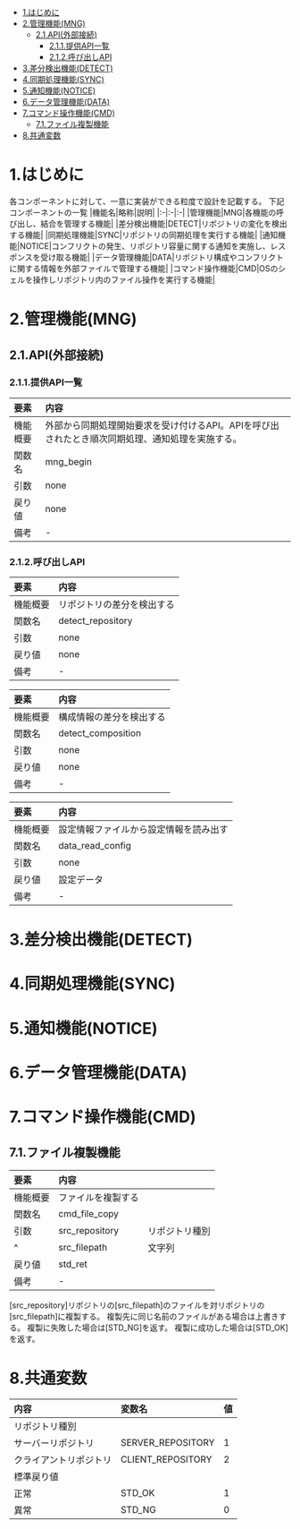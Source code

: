 - [1.はじめに](#1はじめに)
- [2.管理機能(MNG)](#2管理機能mng)
  - [2.1.API(外部接続)](#21api外部接続)
    - [2.1.1.提供API一覧](#211提供api一覧)
    - [2.1.2.呼び出しAPI](#212呼び出しapi)
- [3.差分検出機能(DETECT)](#3差分検出機能detect)
- [4.同期処理機能(SYNC)](#4同期処理機能sync)
- [5.通知機能(NOTICE)](#5通知機能notice)
- [6.データ管理機能(DATA)](#6データ管理機能data)
- [7.コマンド操作機能(CMD)](#7コマンド操作機能cmd)
  - [7.1.ファイル複製機能](#71ファイル複製機能)
- [8.共通変数](#8共通変数)




# 1.はじめに

各コンポーネントに対して、一意に実装ができる粒度で設計を記載する。
下記コンポーネントの一覧
|機能名|略称|説明|
|:-|:-|:-|
|管理機能|MNG|各機能の呼び出し、結合を管理する機能|
|差分検出機能|DETECT|リポジトリの変化を検出する機能|
|同期処理機能|SYNC|リポジトリの同期処理を実行する機能|
|通知機能|NOTICE|コンフリクトの発生、リポジトリ容量に関する通知を実施し、レスポンスを受け取る機能|
|データ管理機能|DATA|リポジトリ構成やコンフリクトに関する情報を外部ファイルで管理する機能|
|コマンド操作機能|CMD|OSのシェルを操作しリポジトリ内のファイル操作を実行する機能|

# 2.管理機能(MNG)
## 2.1.API(外部接続)
### 2.1.1.提供API一覧
|要素|内容|
|:-|:-|
|機能概要|外部から同期処理開始要求を受け付けるAPI。APIを呼び出されたとき順次同期処理、通知処理を実施する。|
|関数名|mng_begin|
|引数|none|
|戻り値|none|
|備考|-|

### 2.1.2.呼び出しAPI
|要素|内容|
|:-|:-|
|機能概要|リポジトリの差分を検出する|
|関数名|detect_repository|
|引数|none|
|戻り値|none|
|備考|-|

|要素|内容|
|:-|:-|
|機能概要|構成情報の差分を検出する|
|関数名|detect_composition|
|引数|none|
|戻り値|none|
|備考|-|

|要素|内容|
|:-|:-|
|機能概要 |設定情報ファイルから設定情報を読み出す|
|関数名   |data_read_config|
|引数     |none|
|戻り値   |設定データ|
|備考     |-|



# 3.差分検出機能(DETECT)


# 4.同期処理機能(SYNC)
# 5.通知機能(NOTICE)
# 6.データ管理機能(DATA)
# 7.コマンド操作機能(CMD)
## 7.1.ファイル複製機能

|要素|内容||
|:-|:-|:-|
|機能概要|ファイルを複製する|
|関数名|cmd_file_copy|
|引数|src_repository|リポジトリ種別|
|^   |src_filepath|文字列|
|戻り値|std_ret|
|備考|-|

[src_repository]リポジトリの[src_filepath]のファイルを対リポジトリの[src_filepath]に複製する。
複製先に同じ名前のファイルがある場合は上書きする。
複製に失敗した場合は[STD_NG]を返す。
複製に成功した場合は[STD_OK]を返す。


# 8.共通変数

|内容|変数名|値|
|:-|:-|:-|
|リポジトリ種別|
|サーバーリポジトリ|SERVER_REPOSITORY|1|
|クライアントリポジトリ|CLIENT_REPOSITORY|2|
|標準戻り値|
|正常|STD_OK|1|
|異常|STD_NG|0|
